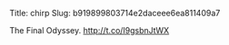 Title: chirp
Slug: b919899803714e2daceee6ea811409a7

The Final Odyssey. <a href="http://t.co/I9gsbnJtWX">http://t.co/I9gsbnJtWX</a>
